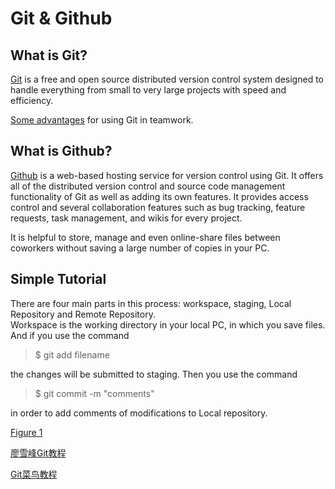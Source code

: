 # Git & Github

## What is Git?
[Git](https://git-scm.com/) is a free and open source distributed version control system designed to handle everything from small to very large projects with speed and efficiency. 

[Some advantages](https://www.liaoxuefeng.com/wiki/0013739516305929606dd18361248578c67b8067c8c017b000/001373962845513aefd77a99f4145f0a2c7a7ca057e7570000) for using Git in teamwork.

## What is Github?
[Github](https://github.com/) is a web-based hosting service for version control using Git. It offers all of the distributed version control and source code management functionality of Git as well as adding its own features. It provides access control and several collaboration features such as bug tracking, feature requests, task management, and wikis for every project.

It is helpful to store, manage and even online-share files between coworkers without saving a large number of copies in your PC. 

## Simple Tutorial
There are four main parts in this process: workspace, staging, Local Repository and Remote Repository. 
<br/> Workspace is the working directory in your local PC, in which you save files. And if you use the command 
> $ git add filename

the changes will be submitted to staging. Then you use the command
> $ git commit -m "comments"

in order to add comments of modifications to Local repository. 



[Figure 1](https://github.com/youngwang-whu/MP_Lab/blob/master/Basic%20Tutorial/Git%20%26%20Github/git.png)



[廖雪峰Git教程](https://www.liaoxuefeng.com/wiki/0013739516305929606dd18361248578c67b8067c8c017b000)

[Git菜鸟教程](http://www.runoob.com/git/git-tutorial.html)

